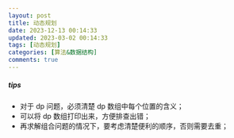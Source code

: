 ```yaml
---
layout: post
title: 动态规划
date: 2023-12-13 00:14:33
updated: 2023-03-02 00:14:33
tags: [动态规划]
categories: [算法&数据结构]
comments: true
---
```


##### tips

- 对于 dp 问题，必须清楚 dp 数组中每个位置的含义；
- 可以将 dp 数组打印出来，方便排查出错；
- 再求解组合问题的情况下，要考虑清楚便利的顺序，否则需要去重；